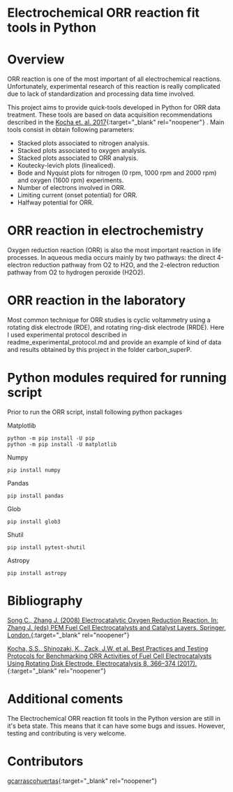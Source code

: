 
# Electrochemical ORR reaction fit tools in Python

# Overview

ORR reaction is one of the most important of all electrochemical reactions. Unfortunately, experimental research of this reaction is really complicated due to lack of standardization and processing data time involved. 

This project aims to provide quick-tools developed in Python for ORR data treatment. These tools are based on data acquisition recommendations described in the [Kocha et. al. 2017](https://doi.org/10.1007/s12678-017-0378-6){:target="_blank" rel="noopener"} . 
Main tools consist in obtain following parameters: 

- Stacked plots associated to nitrogen analysis.
- Stacked plots associated to oxygen analysis.
- Stacked plots associated to ORR analysis.
- Koutecky-levich plots (linealiced).
- Bode and Nyquist plots for nitrogen (0 rpm, 1000 rpm and 2000 rpm) and oxygen (1600 rpm) experiments. 
- Number of electrons involved in ORR.
- Limiting current (onset potential) for ORR.
- Halfway potential for ORR. 


# ORR reaction in electrochemistry

Oxygen reduction reaction (ORR) is also the most important reaction in life processes. In aqueous media occurs mainly by two pathways: the direct 4-electron reduction pathway from O2 to H2O, and the 2-electron reduction pathway from O2 to hydrogen peroxide (H2O2).

# ORR reaction in the laboratory

Most common technique for ORR studies is cyclic voltammetry using a rotating disk electrode (RDE), and rotating ring-disk electrode (RRDE). 
Here I used experimental protocol described in readme_experimental_protocol.md and provide an example of kind of data and results obtained by this project in the folder carbon_superP.

# Python modules required for running script

Prior to run the ORR script, install following python packages 

Matplotlib

    python -m pip install -U pip
    python -m pip install -U matplotlib

Numpy

    pip install numpy
    
Pandas

    pip install pandas
    
Glob

    pip install glob3
    
Shutil  

    pip install pytest-shutil   
    
Astropy 

    pip install astropy
    
# Bibliography



[Song C., Zhang J. (2008) Electrocatalytic Oxygen Reduction Reaction. In: Zhang J. (eds) PEM Fuel Cell Electrocatalysts and Catalyst Layers. Springer, London.](https://link.springer.com/chapter/10.1007/978-1-84800-936-3_2){:target="_blank" rel="noopener"}

[Kocha, S.S., Shinozaki, K., Zack, J.W. et al. Best Practices and Testing Protocols for Benchmarking ORR Activities of Fuel Cell Electrocatalysts Using Rotating Disk Electrode. Electrocatalysis 8, 366–374 (2017). ](https://link.springer.com/article/10.1007/s12678-017-0378-6){:target="_blank" rel="noopener"}


# Additional coments

The Electrochemical ORR reaction fit tools in the Python version are still in it's beta state. This means that it can have some bugs and issues. However, testing and contributing is very welcome.

# Contributors

[gcarrascohuertas](https://github.com/gcarrascohuertas){:target="_blank" rel="noopener"}
